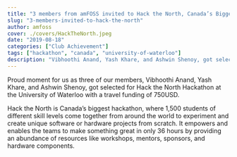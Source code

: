 ```yaml
---
title: "3 members from amFOSS invited to Hack the North, Canada’s Biggest Hackathon"
slug: "3-members-invited-to-hack-the-north"
author: amfoss
cover: ./covers/HackTheNorth.jpeg
date: "2019-08-18"
categories: ["Club Achievement"]
tags: ["hackathon", "canada", "university-of-waterloo"]
description: "Vibhoothi Anand, Yash Khare, and Ashwin Shenoy, got selected for Hack the North Hackathon at the University of Waterloo with a travel funding of 750USD."
---
```


Proud moment for us as three of our members, Vibhoothi Anand, Yash Khare, and Ashwin Shenoy, got selected for Hack the North Hackathon at the University of Waterloo with a travel funding of 750USD. 

Hack the North is Canada’s biggest hackathon, where 1,500 students of different skill levels come together from around the world to experiment and create unique software or hardware projects from scratch. It empowers and enables the teams to make something great in only 36 hours by providing an abundance of resources like workshops, mentors, sponsors, and hardware components.
